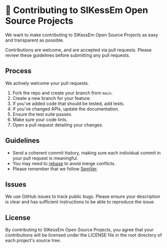 # 👏 Contributing to SIKessEm Open Source Projects

We want to make contributing to SIKessEm Open Source Projects as easy and
transparent as possible.

Contributions are welcome, and are accepted via pull requests.
Please review these guidelines before submitting any pull requests.


## Process

We actively welcome your pull requests.

1. Fork the repo and create your branch from `main`.
2. Create a new branch for your feature.
3. If you've added code that should be tested, add tests.
4. If you've changed APIs, update the documentation.
5. Ensure the test suite passes.
6. Make sure your code lints.
7. Open a pull request detailing your changes.

## Guidelines

* Send a coherent commit history, making sure each individual commit in your pull request is meaningful.
* You may need to [rebase](https://git-scm.com/book/en/v2/Git-Branching-Rebasing) to avoid merge conflicts.
* Please remember that we follow [SemVer](http://semver.org/).

## Issues

We use GitHub issues to track public bugs. Please ensure your description is
clear and has sufficient instructions to be able to reproduce the issue.

## License

By contributing to SIKessEm Open Source Projects, you agree that your
contributions will be licensed under the LICENSE file in the root directory of
each project's source tree.
